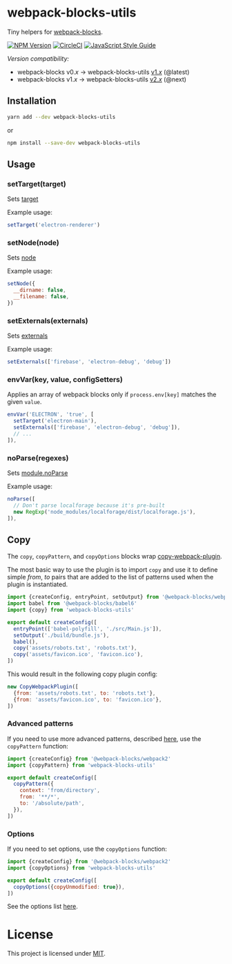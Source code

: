 # webpack-blocks-utils

Tiny helpers for [webpack-blocks](https://github.com/andywer/webpack-blocks).

[![NPM Version](https://img.shields.io/npm/v/webpack-blocks-utils.svg)](https://www.npmjs.com/package/webpack-blocks-utils)
[![CircleCI](https://circleci.com/gh/ecliptic/webpack-blocks-utils.svg?style=shield&circle-token=:circle-token)](https://circleci.com/gh/ecliptic/webpack-blocks-utils)
[![JavaScript Style Guide](https://img.shields.io/badge/code%20style-standard-brightgreen.svg)](http://standardjs.com/)

*Version compatibility:*

* webpack-blocks v0._x_ -> webpack-blocks-utils [v1._x_](https://github.com/ecliptic/webpack-blocks-utils/tree/master) (@latest)
* webpack-blocks v1._x_ -> webpack-blocks-utils [v2._x_](https://github.com/ecliptic/webpack-blocks-utils) (@next)

## Installation

```sh
yarn add --dev webpack-blocks-utils
```

or

```sh
npm install --save-dev webpack-blocks-utils
```

## Usage

### setTarget(target)

Sets [target](https://webpack.github.io/docs/configuration.html#target)

Example usage:

```js
setTarget('electron-renderer')
```

### setNode(node)

Sets [node](https://webpack.github.io/docs/configuration.html#node)

Example usage:

```js
setNode({
  __dirname: false,
  __filename: false,
})
```

### setExternals(externals)

Sets [externals](https://webpack.github.io/docs/configuration.html#externals)

Example usage:

```js
setExternals(['firebase', 'electron-debug', 'debug'])
```

### envVar(key, value, configSetters)

Applies an array of webpack blocks only if `process.env[key]` matches the given
`value`.

```js
envVar('ELECTRON', 'true', [
  setTarget('electron-main'),
  setExternals(['firebase', 'electron-debug', 'debug']),
  // ...
]),
```

### noParse(regexes)

Sets [module.noParse](https://webpack.github.io/docs/configuration.html#module.noParse)

Example usage:

```js
noParse([
  // Don't parse localforage because it's pre-built
  new RegExp('node_modules/localforage/dist/localforage.js'),
]),
```

## Copy

The `copy`, `copyPattern`, and `copyOptions` blocks wrap [copy-webpack-plugin](https://github.com/kevlened/copy-webpack-plugin).

The most basic way to use the plugin is to import `copy` and use it to define simple *from*, *to* pairs that are added to the list of patterns used when the plugin is instantiated.

```js
import {createConfig, entryPoint, setOutput} from '@webpack-blocks/webpack2'
import babel from '@webpack-blocks/babel6'
import {copy} from 'webpack-blocks-utils'

export default createConfig([
  entryPoint(['babel-polyfill', './src/Main.js']),
  setOutput('./build/bundle.js'),
  babel(),
  copy('assets/robots.txt', 'robots.txt'),
  copy('assets/favicon.ico', 'favicon.ico'),
])
```

This would result in the following copy plugin config:

```js
new CopyWebpackPlugin([
  {from: 'assets/robots.txt', to: 'robots.txt'},
  {from: 'assets/favicon.ico', to: 'favicon.ico'},
])
```

### Advanced patterns

If you need to use more advanced patterns, described [here](https://github.com/kevlened/copy-webpack-plugin#pattern-properties), use the `copyPattern` function:

```js
import {createConfig} from '@webpack-blocks/webpack2'
import {copyPattern} from 'webpack-blocks-utils'

export default createConfig([
  copyPattern({
    context: 'from/directory',
    from: '**/*',
    to: '/absolute/path',
  }),
])
```

### Options

If you need to set options, use the `copyOptions` function:

```js
import {createConfig} from '@webpack-blocks/webpack2'
import {copyOptions} from 'webpack-blocks-utils'

export default createConfig([
  copyOptions({copyUnmodified: true}),
])
```

See the options list [here](https://github.com/kevlened/copy-webpack-plugin#available-options).

# License

This project is licensed under [MIT](https://github.com/ecliptic/webpack-blocks-utils/blob/master/LICENSE).
